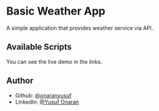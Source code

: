 # Basic Weather App

A simple application that provides weather service via API.

## Available Scripts

You can see the live demo in the links.


## Author

* Github: [@onaranyusuf](https://github.com/onaranyusuf)
* LinkedIn: [@Yusuf Onaran](https://www.linkedin.com/in/yusufonaran/)
